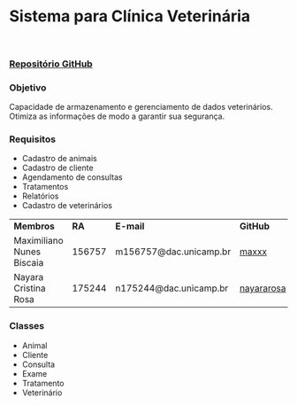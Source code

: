 <h1> Sistema para Clínica Veterinária</h1> <br>
<h3><a href="https://github.com/nayararosa/SI400/"> Repositório GitHub </h3></a>
<h3>Objetivo</h3>
<p> Capacidade de armazenamento e gerenciamento de dados veterinários. Otimiza as informações de modo a garantir sua segurança.</p>
<h3> Requisitos</h3>
<ul>
<li> Cadastro de animais </li>
<li> Cadastro de cliente </li>
<li> Agendamento de consultas </li>
<li> Tratamentos </li>
<li> Relatórios </li>
<li> Cadastro de veterinários </li>
</ul>
<table>
  <tr>
    <td><b>Membros</b></td>
    <td><b>RA</b></td>
    <td><b>E-mail</b></td>
    <td><b>GitHub</b></td>
  </tr>
  <tr>
    <td>Maximiliano Nunes Biscaia</td>
    <td>156757</td>
    <td>m156757@dac.unicamp.br</td>
    <td><a href="https://github.com/maxxx">maxxx</a></td>
  </tr>
  <tr>
    <td>Nayara Cristina Rosa</td>
    <td>175244</td>
    <td>n175244@dac.unicamp.br</td>
    <td><a href="https://github.com/nayararosa">nayararosa</a></td>
    </tr>
</table>
<h3>Classes</h3>
<ul>
<li>Animal</li>
<li>Cliente</li>
<li>Consulta</li>
<li>Exame</li>
<li>Tratamento</li>
<li>Veterinário</li>
</ul>
